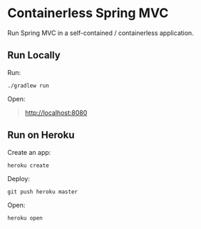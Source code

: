 Containerless Spring MVC
========================

Run Spring MVC in a self-contained / containerless application.

Run Locally
-----------

Run:

    ./gradlew run

Open:

> [http://localhost:8080](http://localhost:8080)


Run on Heroku
-------------

Create an app:

    heroku create

Deploy:

    git push heroku master

Open:

    heroku open

